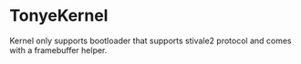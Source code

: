 # TonyeKernel
Kernel only supports bootloader that supports stivale2 protocol and comes with a framebuffer helper.
